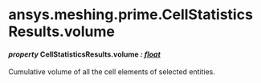 # ansys.meshing.prime.CellStatisticsResults.volume

<a id="ansys.meshing.prime.CellStatisticsResults.volume"></a>

#### *property* CellStatisticsResults.volume *: [float](https://docs.python.org/3.11/library/functions.html#float)*

Cumulative volume of all the cell elements of selected entities.

<!-- !! processed by numpydoc !! -->
